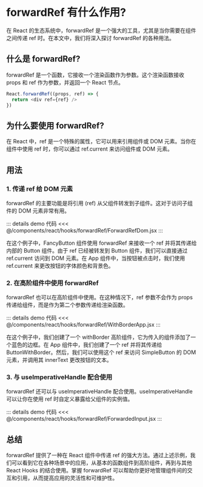 # forwardRef 有什么作用?

在 React 的生态系统中，forwardRef 是一个强大的工具，尤其是当你需要在组件之间传递 ref 时。在本文中，我们将深入探讨 forwardRef 的各种用法。

## 什么是 forwardRef?

forwardRef 是一个函数，它接收一个渲染函数作为参数。这个渲染函数接收 props 和 ref 作为参数，并返回一个 React 节点。

```js
React.forwardRef((props, ref) => {
  return <div ref={ref} />
})
```

## 为什么要使用 forwardRef?

在 React 中，ref 是一个特殊的属性，它可以用来引用组件或 DOM 元素。当你在组件中使用 ref 时，你可以通过 ref.current 来访问组件或 DOM 元素。

## 用法

### 1. 传递 ref 给 DOM 元素

forwardRef 的主要功能是将引用 (ref) 从父组件转发到子组件。这对于访问子组件的 DOM 元素非常有用。

<div ref="forwardRef1" />

::: details demo 代码
<<< @/components/react/hooks/forwardRef/ForwardRefDom.jsx
:::

在这个例子中，FancyButton 组件使用 forwardRef 来接收一个 ref 并将其传递给内部的 Button 组件。由于 ref 已经被转发到 Button 组件，我们可以直接通过 ref.current 访问到 DOM 元素。在 App 组件中，当按钮被点击时，我们使用 ref.current 来更改按钮的字体颜色和背景色。

### 2. 在高阶组件中使用 forwardRef

forwardRef 也可以在高阶组件中使用。在这种情况下，ref 参数不会作为 props 传递给组件，而是作为第二个参数传递给渲染函数。

<div ref="forwardRef2" />

::: details demo 代码
<<< @/components/react/hooks/forwardRef/WithBorderApp.jsx
:::

在这个例子中，我们创建了一个 withBorder 高阶组件，它为传入的组件添加了一个蓝色的边框。在 App 组件中，我们创建了一个 ref 并将其传递给 ButtonWithBorder。然后，我们可以使用这个 ref 来访问 SimpleButton 的 DOM 元素，并调用其 innerText 更改按钮的文本。

### 3. 与 useImperativeHandle 配合使用

forwardRef 还可以与 useImperativeHandle 配合使用。useImperativeHandle 可以让你在使用 ref 时自定义暴露给父组件的实例值。

<div ref="forwardRef3" />

::: details demo 代码
<<< @/components/react/hooks/forwardRef/ForwardedInput.jsx
:::

## 总结
forwardRef 提供了一种在 React 组件中传递 ref 的强大方法。通过上述示例，我们可以看到它在各种场景中的应用，从基本的函数组件到高阶组件，再到与其他 React Hooks 的结合使用。掌握 forwardRef 可以帮助你更好地管理组件间的交互和引用，从而提高应用的灵活性和可维护性。

<script setup>
import { ref } from 'vue'
import renderReact from '@components/react/renderReact'
import ForwardRefDom from '@components/react/hooks/forwardRef/ForwardRefDom'
import WithBorderApp from '@components/react/hooks/forwardRef/WithBorderApp'
import ForwardedInput from '@components/react/hooks/forwardRef/ForwardedInput'

const forwardRef1 = ref(null)
const forwardRef2 = ref(null)
const forwardRef3 = ref(null)
renderReact(ForwardRefDom, forwardRef1)
renderReact(WithBorderApp, forwardRef2)
renderReact(ForwardedInput, forwardRef3)
</script>

